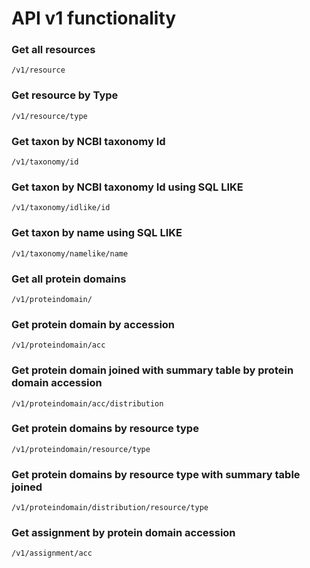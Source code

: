 # API v1 functionality
### Get all resources
<code>/v1/resource</code>
### Get resource by Type
<code>/v1/resource/type</code>
### Get taxon by NCBI taxonomy Id
<code>/v1/taxonomy/id</code>
### Get taxon by NCBI taxonomy Id using SQL LIKE
<code>/v1/taxonomy/idlike/id</code>
### Get taxon by name using SQL LIKE
<code>/v1/taxonomy/namelike/name</code>
### Get all protein domains
<code>/v1/proteindomain/</code>
### Get protein domain by accession
<code>/v1/proteindomain/acc</code>
### Get protein domain joined with summary table by protein domain accession
<code>/v1/proteindomain/acc/distribution</code>
### Get protein domains by resource type
<code>/v1/proteindomain/resource/type</code>
### Get protein domains by resource type with summary table joined
<code>/v1/proteindomain/distribution/resource/type</code>
### Get assignment by protein domain accession
<code>/v1/assignment/acc</code>
